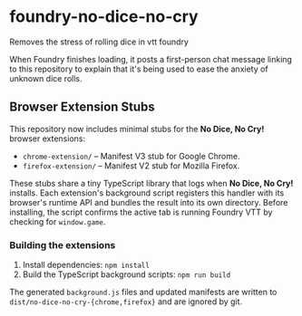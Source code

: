 # foundry-no-dice-no-cry

Removes the stress of rolling dice in vtt foundry

When Foundry finishes loading, it posts a first-person chat message linking to this repository to explain that it's being used to ease the anxiety of unknown dice rolls.

## Browser Extension Stubs

This repository now includes minimal stubs for the **No Dice, No Cry!** browser extensions:

- `chrome-extension/` – Manifest V3 stub for Google Chrome.
- `firefox-extension/` – Manifest V2 stub for Mozilla Firefox.

These stubs share a tiny TypeScript library that logs when **No Dice, No Cry!** installs. Each extension's background script
registers this handler with its browser's runtime API and bundles the result into its own directory. Before installing, the
script confirms the active tab is running Foundry VTT by checking for `window.game`.

### Building the extensions

1. Install dependencies: `npm install`
2. Build the TypeScript background scripts: `npm run build`

The generated `background.js` files and updated manifests are written to `dist/no-dice-no-cry-{chrome,firefox}` and are ignored by git.
